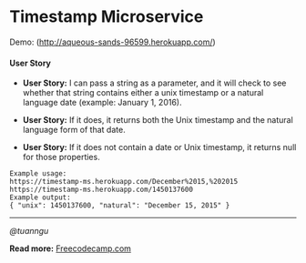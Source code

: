 # Timestamp Microservice
Demo: (http://aqueous-sands-96599.herokuapp.com/)

#### User Story

+ **User Story:** I can pass a string as a parameter, and it will check to see whether that string contains either a unix timestamp or a natural language date (example: January 1, 2016).

+ **User Story:** If it does, it returns both the Unix timestamp and the natural language form of that date.

+ **User Story:** If it does not contain a date or Unix timestamp, it returns null for those properties.

```
Example usage:
https://timestamp-ms.herokuapp.com/December%2015,%202015
https://timestamp-ms.herokuapp.com/1450137600
Example output:
{ "unix": 1450137600, "natural": "December 15, 2015" }
```

***


*@tuanngu*

**Read more:** [Freecodecamp.com](http://www.freecodecamp.com/challenges/timestamp-microservice)

